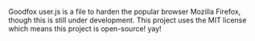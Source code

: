 Goodfox user.js is a file to harden the popular browser Mozilla Firefox, though this is still under development.
This project uses the MIT license which means this project is open-source! yay!
